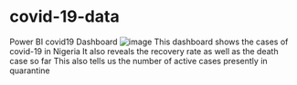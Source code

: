 # covid-19-data
Power BI covid19 Dashboard
![image](https://cloudfront-us-east-2.images.arcpublishing.com/reuters/2GKB7UVF4JID5JX3Y63T6XBXSQ.jpg)
This dashboard shows the cases of covid-19 in Nigeria
It also reveals the recovery rate as well as the death case so far
This also tells us the number of active cases presently in quarantine
